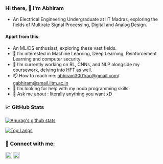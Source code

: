 ### Hi there, 👋   I'm Abhiram

- An Electrical Engineering Undergraduate at IIT Madras, exploring the fields of Multirate Signal Processing, Digital and Analog Design.
#### Apart from this: 
- An ML/DS enthusiast, exploring these vast fields. 
- 👀 I’m interested in Machine Learning, Deep Learning, Reinforcement Learning and computer security. 
- 🌱 I’m currently working on RL, CNNs, and NLP alongside my coursework, delving into HFT as well. 
- 📫 How to reach me: abhiram3001rao@gmail.com/ gabhiram@smail.iitm.ac.in
- 🤔 I’m looking for help with my noob programming skills.
- 💬 Ask me about : literally anything you want xD

### 📈 GitHub Stats 

[![Anurag's github stats](https://github-readme-stats.vercel.app/api?username=aquantumreality&show_icons=true&theme=tokyonight)](https://github.com/aquantumreality)

[![Top Langs](https://github-readme-stats.vercel.app/api/top-langs/?username=aquantumreality&layout=compact)](https://github.com/aquantumreality)

### 🤝 Connect with me:
<a href="https://www.linkedin.com/in/gorle-abhiram-rao-b710141bb/"><img align="left" src="https://raw.githubusercontent.com/yushi1007/yushi1007/main/images/linkedin.svg" alt="Yu Shi | LinkedIn" width="21px"/></a>
 <a href="https://www.instagram.com/aquantumreality3001/"><img align="left" src="https://raw.githubusercontent.com/yushi1007/yushi1007/main/images/instagram.svg" alt="Yu Shi | Instagram" width="21px"/></a>




<!--
**aquantumreality/aquantumreality** is a ✨ _special_ ✨ repository because its `README.md` (this file) appears on your GitHub profile.

Here are some ideas to get you started:

##🔭 I’m currently working on
- 🌱 I’m currently learning ...
- 👯 I’m looking to collaborate on ...
- 🤔 I’m looking for help with ...
- 💬 Ask me about ...
- 📫 How to reach me: ...
- 😄 Pronouns: ...
- ⚡ Fun fact: ...
-->
